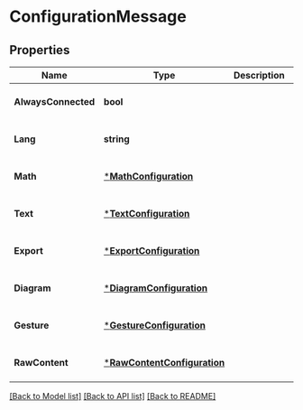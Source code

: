 # ConfigurationMessage

## Properties
Name | Type | Description | Notes
------------ | ------------- | ------------- | -------------
**AlwaysConnected** | **bool** |  | [optional] [default to null]
**Lang** | **string** |  | [optional] [default to null]
**Math** | [***MathConfiguration**](MathConfiguration.md) |  | [optional] [default to null]
**Text** | [***TextConfiguration**](TextConfiguration.md) |  | [optional] [default to null]
**Export** | [***ExportConfiguration**](ExportConfiguration.md) |  | [optional] [default to null]
**Diagram** | [***DiagramConfiguration**](DiagramConfiguration.md) |  | [optional] [default to null]
**Gesture** | [***GestureConfiguration**](GestureConfiguration.md) |  | [optional] [default to null]
**RawContent** | [***RawContentConfiguration**](RawContentConfiguration.md) |  | [optional] [default to null]

[[Back to Model list]](../README.md#documentation-for-models) [[Back to API list]](../README.md#documentation-for-api-endpoints) [[Back to README]](../README.md)

